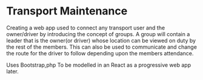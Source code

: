 # Transport Maintenance

Creating a web app used to connect any transport user and the owner/driver by introducing the concept of groups.
A group will contain a leader that is the owner(or driver) whose location can be viewed on duty by the rest of the members.
This can also be used to communicate and change the route for the driver to follow depending upon the members attendance.

Uses Bootstrap,php
To be modelled in an React as a progressive web app later.

